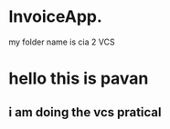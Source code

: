 # InvoiceApp.
my folder name is cia 2 VCS
<!DOCTYPE html>
<html lang="en">
<head>
    <meta charset="UTF-8">
    <meta name="viewport" content="width=>, initial-scale=1.0">
    <title>Document</title>
</head>
<body>
    <h1>hello this is pavan </h1>
    <h2>i am doing the vcs pratical</h2>
</body>
</html>
